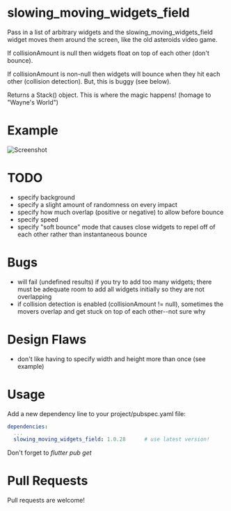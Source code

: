 # slowing_moving_widgets_field

Pass in a list of arbitrary widgets and the slowing_moving_widgets_field widget moves them around the screen, like the old asteroids video game.

If collisionAmount is null then widgets float on top of each other (don't bounce).

If collisionAmount is non-null then widgets will bounce when they hit each other (collision detection).  But, this is buggy (see below).
 
Returns a Stack() object.  This is where the magic happens! (homage to "Wayne's World")


# Example
![Screenshot](example.gif)


# TODO
- specify background
- specify a slight amount of randomness on every impact
- specify how much overlap (positive or negative) to allow before bounce
- specify speed
- specify "soft bounce" mode that causes close widgets to repel off of each other rather than instantaneous bounce


# Bugs
- will fail (undefined results) if you try to add too many widgets; there must be adequate room to add all widgets initially so they are not overlapping  
- if collision detection is enabled (collisionAmount != null), sometimes the movers overlap and get stuck on top of each other--not sure why


# Design Flaws
- don't like having to specify width and height more than once (see example)


# Usage
Add a new dependency line to your project/pubspec.yaml file:

```yaml
dependencies:
  ...
  slowing_moving_widgets_field: 1.0.28      # use latest version!
```

Don't forget to *flutter pub get*


# Pull Requests
Pull requests are welcome!